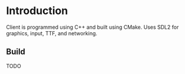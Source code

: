 # Introduction

Client is programmed using C++ and built using CMake. Uses SDL2 for graphics, input, TTF, and networking.

## Build

TODO
